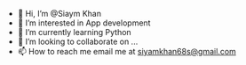 - 👋 Hi, I’m @Siaym Khan
- 👀 I’m interested in App development 
- 🌱 I’m currently learning Python
- 💞️ I’m looking to collaborate on ...
- 📫 How to reach me email me at siyamkhan68s@gmail.com

<!---
SiyamKhan68/SiyamKhan68 is a ✨ special ✨ repository because its `README.md` (this file) appears on your GitHub profile.
You can click the Preview link to take a look at your changes.
--->
